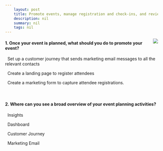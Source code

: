 ```yaml
---
    layout: post
    title: Promote events, manage registration and check-ins, and review results in Dynamics 365 Marketing  
    description: nil
    summary: nil
    tags: nil
---
```



 <a target="_blank" href="https://docs.microsoft.com/en-us/learn/modules/promote-events-dynamics-365-marketing/8-check/"><i class="fas fa-external-link-alt"></i> </a>
 <img align="right" src="https://docs.microsoft.com/en-us/learn/achievements/promote-events-marketing.svg">
####  1. Once your event is planned, what should you do to promote your event?


<i class='fas fa-check-square' style='color: Dodgerblue;'></i> &nbsp;&nbsp;Set up a customer journey that sends marketing email messages to all the relevant contacts

<i class='far fa-square'></i> &nbsp;&nbsp;Create a landing page to register attendees

<i class='far fa-square'></i> &nbsp;&nbsp;Create a marketing form to capture attendee registrations.
<br />
<br />
<br />

####  2. Where can you see a broad overview of your event planning activities?


<i class='far fa-square'></i> &nbsp;&nbsp;Insights

<i class='fas fa-check-square' style='color: Dodgerblue;'></i> &nbsp;&nbsp;Dashboard

<i class='far fa-square'></i> &nbsp;&nbsp;Customer Journey

<i class='far fa-square'></i> &nbsp;&nbsp;Marketing Email
<br />
<br />
<br />
